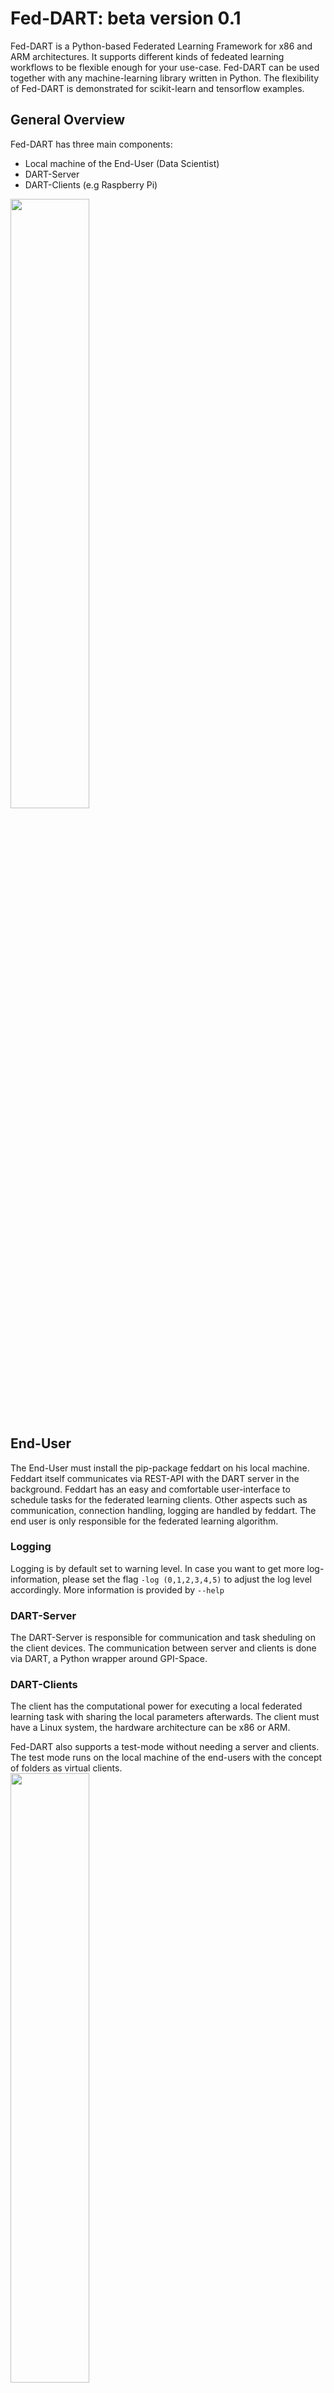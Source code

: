 # Fed-DART: beta version 0.1
Fed-DART is a Python-based Federated Learning Framework for x86 and ARM architectures. It supports different kinds of fedeated learning workflows to be flexible enough for your use-case.
Fed-DART can be used together with any machine-learning library written in Python. The flexibility of Fed-DART is demonstrated for scikit-learn and tensorflow examples.

## General Overview
Fed-DART has three main components:

* Local machine of the End-User (Data Scientist)
* DART-Server
* DART-Clients (e.g Raspberry Pi)
<img src="/images/general_workflow_feddart.png" width="50%" height="50%" />

## End-User

The End-User must install the pip-package feddart on his local machine.
Feddart itself communicates via REST-API with the DART server in the background.
Feddart has an easy and comfortable user-interface to schedule tasks for the federated learning clients.
Other aspects such as communication, connection handling, logging are handled by feddart. The end
user is only responsible for the federated learning algorithm.

### Logging
Logging is by default set to warning level. In case you want to get more log-information, please set the flag
``` -log (0,1,2,3,4,5) ``` to adjust the log level accordingly. More information is provided by ```--help```
### DART-Server
The DART-Server is responsible for communication and task sheduling on the client devices. The communication between
server and clients is done via DART, a Python wrapper around GPI-Space.

### DART-Clients
The client has the computational power for executing a local federated learning task with sharing the local parameters afterwards.
The client must have a Linux system, the hardware architecture can be x86 or ARM. 

Fed-DART also supports  a test-mode without needing a server and clients. The test mode runs on the local machine of the end-users
with the concept of folders as virtual clients.\
<img src="/images/test_workflow_feddart.png" width="50%" height="50%" />
 
## Test Environment with DART-Server and DART-Client as Docker-Container.
For experimental usage we recommend to use Docker. We provide a docker-compose file for automatically setting up the infrastructure. <br>
<img src="/images/docker_workflow_feddart.png" width="50%" height="50%" />
<br>
This will create a container for the DART-Server and two DART-Client containers.  
Following steps are needed: <br>
- cd docker/ 
- docker-compose build 
- docker-compose up -d (starts the infrastructure)
- docker-compose down (shut down the infrastructure after experiments)

**NOTE:** The used Docker-container are not optimized for security and size.

## Getting Started: Examples 
We have three simple examples to sketch the general workflow of Fed-DART usage.
All examples have two options
```python
python example_program -m test/real -ep 0
```
The option -m switch between test or real mode. The option -ep is needed for test mode to have an error probability. 
For the sake of brevity we look at the federated averaging example using MNIST dataset.
The code which runs on end user's local machine can be found in examples/federated_averaging.
Before executing the learning algorithm, end-user must initialize the WorkflowManager which 
is the user-interface to Fed-DART.
```python
from feddart.workflowManager import WorkflowManager
manager = WorkflowManager()
```
For some use-case, it's necessary that an initialization task is executed on every client device before any learning task.
In the current example, client must know the model structure before training the model itself (we only send 
the model's weights during learning process to the clients). Therefore the user can create an init task at the begining.
Fed-DART automatically sends this init task to clients, also to the ones connected later on, and checks if the init task was sucessfully executed on all clients before accepting new tasks. The server and server-known clients can 
be started through the function startFedDART.
```python
manager.createInitTask( parameterDict = {"model_structure": global_model.to_json()}
                      , filePath = "client_learning"
                      , executeFunction = "init"
                      )
manager.startFedDART( runtimeFile = "../serverFile.json" 
                    , maximal_numberDevices = 100
                    )
```
Fed-DART will support multiple federated learning workflows. In the current stage of development, we only support the case of sending tasks (taskType 1) to specific devices. The case of sending tasks to devices, which fulfills certain hardware requirements, will be included soon. <br>
To specify the parameterDict for the task, fetch the currently connected devices from the DART-server and set parameters.
```python
list_devices = manager.getAllDeviceNames()
parameterDict = {}
for idx, device in enumerate(list_devices):
	parameterDict[device] = { "global_model_weights": global_model_weights 
							, "batch_size": 10*idx + 8
							, "epochs": idx + 1 
							}
```
Afterwards start the task.
```python
manager.startTask( taskType = 1 
                 , taskName = task_name
                 , parameterDict = parameterDict
                 , filePath = "client_learning" 
                 , executeFunction = "learn"
                 )
while manager.getTaskStatus(task_name) != manager.TASK_STATUS_FINISHED:
    time.sleep(3)
taskResult = manager.getTaskResult(task_name) #return all results which are currently available

```
To execute this function we will now look on client side in the file client1/client_learning and the two functions
init and learn. To use these functions together with feddart you must decorate them with @feddart.
The init function has no return value. If an exception is thrown during the init task it will be automatically returned.

```python
from feddart.messageTranslator import feddart

@feddart
def init(model_structure):
    client_model = keras.models.model_from_json(model_structure)
    #then store it somewhere 

@feddart
def learn(global_model_weights, batch_size, epochs):
    cwd = os.path.dirname(os.path.abspath(__file__))
    client_model = keras.models.load_model(cwd + "/" + MODEL_NAME)
    client_model.compile( optimizer = "sgd", loss = "mse")
    client_model.set_weights(global_model_weights)
    x_train, y_train = get_mnist_train_data()
    client_model.fit( x_train
                    , y_train
                    , epochs = epochs
                    , batch_size = batch_size
                    )
    return client_model.get_weights()
```

## Using Fed-DART as pip package
To use feddart as pip package on your local machine cd into the repo and type
in the console
```python
pip install .
```
Afterwards you can integrate feddart in any project with from feddart.workflowManager import WorkflowManager.

## Functions in WorkflowManager
* Instantiation of WorkflowManager
```python
manager = WorkflowManager( testMode #True or False
                         , errorProbability #probability for throwing errors in test mode, set it atm to 0
                         )
```
* Creation of init task. Must be done before connecting to DART-server
```python
manager.createInitTask( parameterDict #dictionary with parameter names and values
                      , filePath #python file of executeFunction
                      , executeFunction #function which should be executed
                      )
```
* Connect to DART-Server
```python
manager.startFedDART( runtimeFile #settings how to connect to server
                    , deviceFile #devices, to which the server should connect
                    , maximal_numberDevices #maximal amount of devices for server
                    )
```

* Create a task. Fed-Dart will check the task requirements and accept the task if
  the requirements are fullfilled.
```python
manager.startTask( taskType #atm only type one is supported
                 , taskName #unique name of task (e.g "task_one)
                 , parameterDict #dict of format { "device_one": {"para1": 5}
                                #                , "device_two: {"para1": 10}}
                 , filePath #python file of executeFunction
                 , executeFunction #function which should be executed
                 )
```
* Get the status of a task by name. Result can be in "in queue", "in progress" or "finished"
```python
manager.getTaskStatus( taskName) #return: "in queue", "in progresss" or "finished
```
* At any time we can get the results of the task. The return will be a list of
  task results from the already finished clients. To get more information about the API
  of the task results, we refer to the documentation "API of task results" below.
```python
manager.getTaskResult( taskName) #return: list of task results
```

* Tasks can be removed from the DART-server (e.g. the task is finished). Already fetched 
  results from the server will be available locally (function will be implemented soon).
```python
manager.stopTask( taskName) 
```

* remove Device from the DART-Server.
```python
manager.removeDevice(deviceName) 
```

* Get the name of all devices, which are connected to the DART-server.
```python
manager.getAllDeviceNames() 
```

* Get the name of all devices, which are new since the last call
  of manager.getAllDeviceNames.
```python
manager.getNewDeviceNames()
```

* Shut down the DART-server
```python
manager.stopFedDART() 
```
## API of task results
To access a task result we support multiple options as sketched in the hello world example.
* get duration of task and from which device
```python
taskResult.deviceName
taskResult.duration
```
* get the task results as list or dictionary
```python
taskResult.resultDict #format like {"result_0": 5, "result_1": 2 }
taskResult.resultList #format like [5,2]
```

## API of collection
For some use-cases like Personalized Federated Learning it makes sense to group 
certain devices to a collection for a better handling over different global learning rounds.
To create a collection call the workflowmanger with the property 
```python
manager.createCollection(["device_0", "device_1"])
```
together with a list of the device names.
Devices can be added or removed to a collection
```python
collection.addDevicebyName("device_3")
collection.removeDevicebyName("device_0")
```
A list with all active devices in a collection can 
be fetched with
```python
collection.ActiveDeviceNames
```

## Further remarks
Fed-DART is currently under development and therefore room for improvement.
If you have any issues, suggestions for new features or new example use-cases 
which can be integrated in our repo feel free to contact
nico.weber@itwm.fraunhofer.de.
We also have a Teams channel for announcing news regarding Fed-DART. If you want to 
join this channel, contact us.
